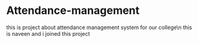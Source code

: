 # Attendance-management

this is project about attendance management system for our college\n
this is naveen and i joined this project
